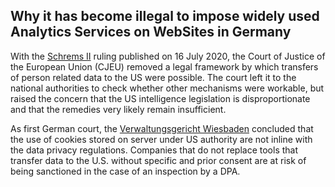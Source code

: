 ## Why it has become illegal to impose widely used Analytics Services on WebSites in Germany

With the [Schrems II](https://curia.europa.eu/juris/documents.jsf?num=C-311/18) ruling published on 16 July 2020, the Court of Justice of the European Union (CJEU) removed a legal framework by which transfers of person related data to the US were possible. The court left it to the national authorities to check whether other mechanisms were workable, but raised the concern that the US intelligence legislation is disproportionate and that the remedies very likely remain insufficient. 

As first German court, the [Verwaltungsgericht Wiesbaden](https://rsw.beck.de/aktuell/daily/meldung/detail/vg-wiesbaden-einbindung-von-cookie-dienst-mit-datenverarbeitung-in-den-usa-unzulaessig) concluded that the use of cookies stored on server under US authority are not inline with the data privacy regulations. Companies that do not replace tools that transfer data to the U.S. without specific and prior consent are at risk of being sanctioned in the case of an inspection by a DPA. 
